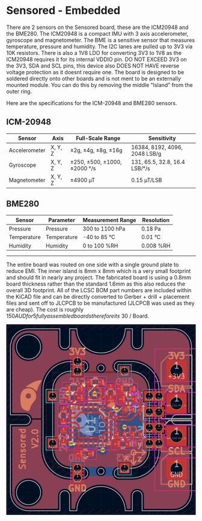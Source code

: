 # Sensored - Embedded
There are 2 sensors on the Sensored board, these are the ICM20948 and the BME280. The ICM20948 is a compact IMU with 3 axis accelerometer, gyroscope and magnetometer. The BME is a sensitive sensor that measures temperature, pressure and humidity. The I2C lanes are pulled up to 3V3 via 10K resistors. There is also a 1V8 LDO for converting 3V3 to 1V8 as the ICM20948 requires it for its internal VDDIO pin. DO NOT EXCEED 3V3 on the 3V3, SDA and SCL pins, this device also DOES NOT HAVE reverse voltage protection as it doesnt require one. The board is designed to be soldered directly onto other boards and is not ment to be an externally mounted module. You can do this by removing the middle "Island" from the outer ring.

Here are the specifications for the ICM-20948 and BME280 sensors.

## ICM-20948
| Sensor        | Axis     | Full-Scale Range                 | Sensitivity                 
| ------------- | -------- | -------------------------------- | ----------------------------
| Accelerometer | X, Y, Z  | ±2g, ±4g, ±8g, ±16g              | 16384, 8192, 4096, 2048 LSB/g
| Gyroscope     | X, Y, Z  | ±250, ±500, ±1000, ±2000 °/s     | 131, 65.5, 32.8, 16.4 LSB/°/s
| Magnetometer  | X, Y, Z  | ±4900 µT                         | 0.15 µT/LSB

## BME280
| Sensor      | Parameter   | Measurement Range   | Resolution
| ----------- | ----------- | ------------------- | -----------
| Pressure    | Pressure    | 300 to 1100 hPa     | 0.18 Pa
| Temperature | Temperature | -40 to 85 °C        | 0.01 °C
| Humidity    | Humidity    | 0 to 100 %RH        | 0.008 %RH

---

The entire board was routed on one side with a single ground plate to reduce EMI. The inner island is 8mm x 8mm which is a very small footprint and should fit in nearly any project. The fabricated board is using a 0.8mm board thickness rather than the standard 1.6mm as this also reduces the overall 3D footprint. All of the LCSC BOM part numbers are included within the KiCAD file and can be directly converted to Gerber + drill + placement files and sent off to JLCPCB to be manufactured (JLCPCB was used as they are cheap). The cost is roughly $150 AUD for 5 fully assembled boards therefore its ~$30 / Board.

![Embedded_Capabilities](/.assets/Sensored%20Routing%20Image.png)